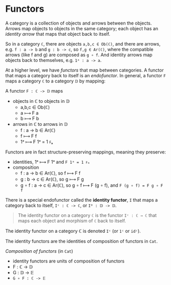 # Functors

A category is a collection of objects and arrows between the objects. 
Arrows map objects to objects in the same category; each object has an *identity arrow* that maps that object back to itself.

So in a category `ℂ`, there are objects `a,b,c ∈ Ob(ℂ)`, and there are arrows, e.g. `f : a -> b` and `g : b -> c`, so `f,g ∈ Ar(ℂ)`, where the compatible arrows (like f and g) are composed as `g ∘ f`. And identity arrows map objects back to themselves, e.g. `1ᵃ : a -> a`.



At a higher level, we have *functors* that map between categories. A functor that maps a category back to itself is an *endofunctor*. In general, a functor `F` maps a category `ℂ` to a category `𝔻` by mapping:

A functor `F : ℂ -> 𝔻` maps
- objects in ℂ to objects in 𝔻
  - a,b,c ∈ Ob(ℂ)
  - a ⟼ F a
  - b ⟼ F b
- arrows in ℂ to arrows in 𝔻
  - f : a -> b ∈ Ar(ℂ)
  - f ⟼ F f
  - 1ᵃ ⟼ F 1ᵃ = 1 ꜰₐ

Functors are in fact structure-preserving mappings, meaning they preserve:
- identities, 1ᵃ ⟼ F 1ᵃ and `F 1ᵃ = 1 ꜰₐ`
- composition
  - f : a -> b ∈ Ar(ℂ), so f ⟼ F f
  - g : b -> c ∈ Ar(ℂ), so g ⟼ F g
  - g ∘ f : a -> c ∈ Ar(ℂ), so g ∘ f ⟼ F (g ∘ f), and `F (g ∘ f) = F g ∘ F f`

There is a special endofunctor called the **identity functor**, `I` that maps a category back to itself, `Iᶜ : ℂ -> ℂ`, or `Iᴰ : 𝔻 -> 𝔻`.

>The identity functor on a category `ℂ` is the functor `Iᶜ : ℂ → ℂ` that maps each object and morphism of `ℂ` back to itself.

The identity functor on a category ℂ is denoted `Iᶜ` (or `1ᶜ` or `idᶜ`).

The identity functors are the identities of composition of functors in `Cat`.

*Composition of functors* (in `Cat`)
- identity functors are units of composition of functors
- F : ℂ -> 𝔻
- G : 𝔻 -> 𝔼
- `G ∘ F : ℂ -> 𝔼`
